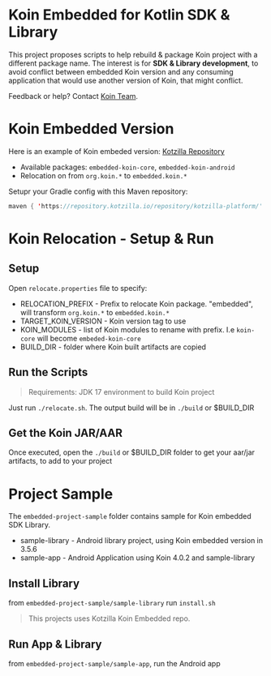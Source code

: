 # Koin Embedded for Kotlin SDK & Library

This project proposes scripts to help rebuild & package Koin project with a different package name. The interest is for <b>SDK & Library development</b>, to avoid conflict between embedded Koin version and any consuming application that would use another version of Koin, that might conflict.

Feedback or help? Contact [Koin Team](mailto:koin@kotzilla.io).

# Koin Embedded Version

Here is an example of Koin embeded version: [Kotzilla Repository](https://repository.kotzilla.io/#browse/browse:Koin-Embedded) 
- Available packages: `embedded-koin-core`, `embedded-koin-android`
- Relocation on from `org.koin.*` to `embedded.koin.*`

Setupr your Gradle config with this Maven repository:
```kotlin
maven { 'https://repository.kotzilla.io/repository/kotzilla-platform/' }
```

# Koin Relocation - Setup & Run

## Setup
Open `relocate.properties` file to specify:
- RELOCATION_PREFIX - Prefix to relocate Koin package. "embedded", will transform `org.koin.*` to `embedded.koin.*`
- TARGET_KOIN_VERSION - Koin version tag to use
- KOIN_MODULES - list of Koin modules to rename with prefix. I.e `koin-core` will become `embeded-koin-core`
- BUILD_DIR - folder where Koin built artifacts are copied

## Run the Scripts

> Requirements: JDK 17 environment to build Koin project

Just run `./relocate.sh`. The output build will be in `./build` or $BUILD_DIR

## Get the Koin JAR/AAR

Once executed, open the `./build` or $BUILD_DIR folder to get your aar/jar artifacts, to add to your project

# Project Sample

The `embedded-project-sample` folder contains sample for Koin embedded SDK Library.

- sample-library - Android library project, using Koin embedded version in 3.5.6
- sample-app - Android Application using Koin 4.0.2 and sample-library

## Install Library

from `embedded-project-sample/sample-library` run `install.sh`

> This projects uses Kotzilla Koin Embedded repo.

## Run App & Library

from `embedded-project-sample/sample-app`, run the Android app
